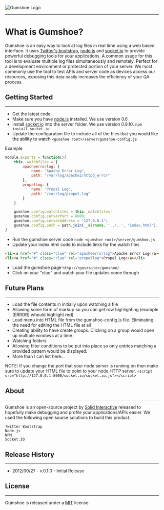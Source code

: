 
![Gumshoe Logo](https://s3.amazonaws.com/solid-github/gumshoe/gumshoe-23033738.png)

* * *


# What is Gumshoe?

Gumshoe is an easy way to look at log files in real time using a web based interface. It uses [Twitter's bootstrap](http://twitter.github.com/bootstrap/),
[node.js](http://nodejs.org/) and [socket.io](http://socket.io) to provide powerful debugging tools for your applications. A common usage for this tool is to
evaluate multiple log files simultaneously and remotely. Perfect for a development environment or protected portion of
your server. We most commonly use the tool to test APIs and server code as devices access our resources, exposing this data easily increases the efficiency of your QA process.

## Getting Started

* * *

* Get the latest code
* Make sure you have [node.js](http://nodejs.org/) installed. We use version 0.6.
* Install [socket.io](http://socket.io) into the server folder. We use version 0.9.10. `npm install socket.io`
* Update the configuration file to include all of the files that you would like the ability to watch `<gumshoe root>/server/gumshoe-config.js`

Example

```javascript
module.exports = function(){
    this._watchfiles = {
        apacheerrorlog: {
            name: "Apache Error Log",
            path: "/var/log/apache2/httpd_error"
        },
        propellog: {
            name: "Propel Log",
            path: "/var/log/propel.log"
        }
    }

    gumshoe.config.watchfiles = this._watchfiles;
    gumshoe.config.serverPort = 8000;
    gumshoe.config.serverAddress = "127.0.0.1";
    gumshoe.config.path = path.join(__dirname, '../..', 'index.html');
}
```
* Run the gumshoe server code `node <gumshoe root>/server/gumshoe.js`
* Update your index.html code to include links for the watch files
```html
<li><a href="#" class="clue" rel="apacheerrorlog">Apache Error Log</a></li>
<li><a href="#" class="clue" rel="propellog">Propel Log</a></li>
```

* Load the gumshoe page `http://<yoursite>/gumshoe/`
* Click on your "clue" and watch your file updates come through

## Future Plans

* * *

* Load the file contents in initially upon watching a file
* Allowing some form of markup so you can get row highlighting (example [ERROR] whould highlight red)
* Load menu into HTML file from the gumshoe-config.js file. Eliminating the need for editing the HTML file at all
* Creating ability to have create groups. Clicking on a group would open up multiple windows at a time.
* Watching folders
* Allowing filter conditions to be put into place so only entries matching a provided pattern would be displayed.
* More than I can list here...

NOTE: If you change the port that your node server is running on then make sure to update your HTML file to point to your node HTTP server.
`<script src="http://127.0.0.1:8000/socket.io/socket.io.js"></script>`

## About

* * *

Gumshoe is an open-source project by [Solid Interactive](http://www.thinksolid.com) released to hopefully make debugging and profile your applications/APIs easier. We used the following open source solutions to build this product.

    Twitter Bootstrap
    Node.js
    NPM
    Socket.IO

## Release History

* * *

* 2012/09/27 - v.0.1.0 - Initial Release

## License

* * *

Gumshoe is released under a [MIT](http://opensource.org/licenses/mit-license.php) license.